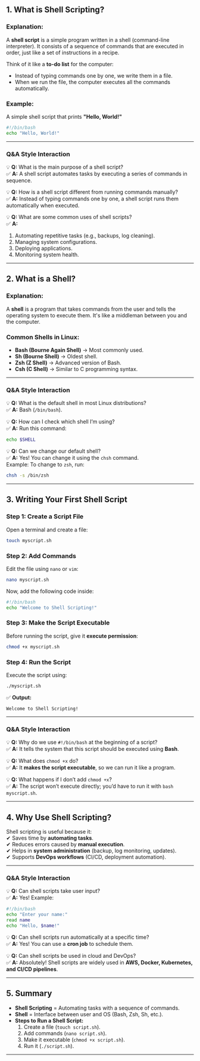 ## **1. What is Shell Scripting?**
### **Explanation:**
A **shell script** is a simple program written in a shell (command-line interpreter). It consists of a sequence of commands that are executed in order, just like a set of instructions in a recipe.  

Think of it like a **to-do list** for the computer:  
- Instead of typing commands one by one, we write them in a file.  
- When we run the file, the computer executes all the commands automatically.  

### **Example:**  
A simple shell script that prints **"Hello, World!"**  
```bash
#!/bin/bash
echo "Hello, World!"
```
---

### **Q&A Style Interaction**
💡 **Q:** What is the main purpose of a shell script?  
✅ **A:** A shell script automates tasks by executing a series of commands in sequence.

💡 **Q:** How is a shell script different from running commands manually?  
✅ **A:** Instead of typing commands one by one, a shell script runs them automatically when executed.

💡 **Q:** What are some common uses of shell scripts?  
✅ **A:**  
1. Automating repetitive tasks (e.g., backups, log cleaning).  
2. Managing system configurations.  
3. Deploying applications.  
4. Monitoring system health.

---

## **2. What is a Shell?**
### **Explanation:**
A **shell** is a program that takes commands from the user and tells the operating system to execute them. It's like a middleman between you and the computer.

### **Common Shells in Linux:**  
- **Bash (Bourne Again Shell)** → Most commonly used.  
- **Sh (Bourne Shell)** → Oldest shell.  
- **Zsh (Z Shell)** → Advanced version of Bash.  
- **Csh (C Shell)** → Similar to C programming syntax.  

---

### **Q&A Style Interaction**
💡 **Q:** What is the default shell in most Linux distributions?  
✅ **A:** Bash (`/bin/bash`).

💡 **Q:** How can I check which shell I’m using?  
✅ **A:** Run this command:  
```bash
echo $SHELL
```

💡 **Q:** Can we change our default shell?  
✅ **A:** Yes! You can change it using the `chsh` command.  
Example: To change to `zsh`, run:  
```bash
chsh -s /bin/zsh
```

---

## **3. Writing Your First Shell Script**
### **Step 1: Create a Script File**
Open a terminal and create a file:  
```bash
touch myscript.sh
```

### **Step 2: Add Commands**
Edit the file using `nano` or `vim`:  
```bash
nano myscript.sh
```
Now, add the following code inside:
```bash
#!/bin/bash
echo "Welcome to Shell Scripting!"
```

### **Step 3: Make the Script Executable**
Before running the script, give it **execute permission**:  
```bash
chmod +x myscript.sh
```

### **Step 4: Run the Script**
Execute the script using:  
```bash
./myscript.sh
```

✅ **Output:**  
```
Welcome to Shell Scripting!
```

---

### **Q&A Style Interaction**
💡 **Q:** Why do we use `#!/bin/bash` at the beginning of a script?  
✅ **A:** It tells the system that this script should be executed using **Bash**.

💡 **Q:** What does `chmod +x` do?  
✅ **A:** It **makes the script executable**, so we can run it like a program.

💡 **Q:** What happens if I don’t add `chmod +x`?  
✅ **A:** The script won’t execute directly; you’d have to run it with `bash myscript.sh`.

---

## **4. Why Use Shell Scripting?**
Shell scripting is useful because it:  
✔ Saves time by **automating tasks**.  
✔ Reduces errors caused by **manual execution**.  
✔ Helps in **system administration** (backup, log monitoring, updates).  
✔ Supports **DevOps workflows** (CI/CD, deployment automation).  

---

### **Q&A Style Interaction**
💡 **Q:** Can shell scripts take user input?  
✅ **A:** Yes! Example:  
```bash
#!/bin/bash
echo "Enter your name:"
read name
echo "Hello, $name!"
```

💡 **Q:** Can shell scripts run automatically at a specific time?  
✅ **A:** Yes! You can use a **cron job** to schedule them.  

💡 **Q:** Can shell scripts be used in cloud and DevOps?  
✅ **A:** Absolutely! Shell scripts are widely used in **AWS, Docker, Kubernetes, and CI/CD pipelines**.

---

## **5. Summary**
- **Shell Scripting** = Automating tasks with a sequence of commands.  
- **Shell** = Interface between user and OS (Bash, Zsh, Sh, etc.).  
- **Steps to Run a Shell Script:**  
  1. Create a file (`touch script.sh`).  
  2. Add commands (`nano script.sh`).  
  3. Make it executable (`chmod +x script.sh`).  
  4. Run it (`./script.sh`).  

---

